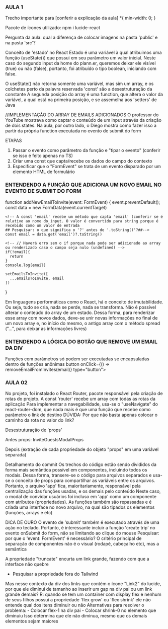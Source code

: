 ### AULA 1 ###

Trecho importante para [conferir a explicação da aula]
*{
    min-width: 0;
}

Pacote de ícones utilizado: npm i lucide-react

Pergunta da aula: qual a diferença de colocar imagens na pasta 'public' e na pasta 'src'?

Conceito de 'estado' no React
Estado é uma variável à qual atribuimos uma função (useState()) que possui em seu parâmetro um valor inicial. Neste caso do segundo input da home do plann.er, queremos deixar ele visível (true) ou não (false), portanto, foi atribuído o tipo boolean, iniciando com false.

O useState() não retorna somente uma variável, mas sim um array, e os colchetes perto da palavra reservada 'const' são a desestruturação da constante
A segunda posição do array é uma function, que altera o valor da variável, a qual está na primeira posição, e se assemelha aos 'setters' de Java

//IMPLEMENTAÇÃO DO ARRAY DE EMAILS ADICIONADOS
O professor do YouTube mostrava como captar o conteúdo de um input através da criação de dois states. Na aula, por outro lado, o Diego mostra como fazer isso a partir da própria function executada no evento de submit do form

ETAPAS
1) Passar o evento como parâmetro da função e "tipar o evento" (conferir se isso é feito apenas no TS)
2) Criar uma const que capta/recebe os dados do campo do contexto
3) Especificar que o "FormEvent" se trata de um evento disparado por um elemento HTML de formulário

  ### ENTENDENDO A FUNÇÃO QUE ADICIONA UM NOVO EMAIL NO EVENTO DE SUBMIT DO FORM
  function addNewEmailToInvite(event: FormEvent<HTMLFormElement>) { 
    <!-- Especificar o tipo de evento é exclusivo do TS -->
    event.preventDefault();
    <!-- A const 'data' recebe o valor vigente do input (conferir se FormData é uma function) -->
    const data = new FormData(event.currentTarget)

    <!-- A const 'email' recebe um método que capta 'email' (conferir se é relativo ao nome do input. O valor é convertido para string porque é recebido como um valor de entrada 
    ## Pesquisar: o que significa o '?' antes de '.toString()'?##-->
    const email = data.get('email')?.toString()

    <!-- // Haverá erro sem o if porque nada pode ser adicionado ao array ou renderizado caso o campo seja nulo (undefined) -->
    if(!email){
      return
    }
    console.log(email)

    setEmailsToInvite([
      ...emailsToInvite, email
    ])
  }

Em linguagens performáticas como o React, há o conceito de imutabilidade. Ou seja, tudo se cria, nada se perde, nada se transforma. Não é possível alterar o conteúdo do array de um estado. Dessa forma, para renderizar esse array com novos dados, deve-se unir novas informações no final de um novo array e, no início do mesmo, o antigo array com o método spread ("...", para deixar as informações livres)

### ENTENDENDO A LÓGICA DO BOTÃO QUE REMOVE UM EMAIL DA DIV
Funções com parâmetros só podem ser executadas se encapsuladas dentro de funções anônimas
button onClick={() => removeEmailFromInvites(email)} type="button">
                        <X className="size-4 text-zinc-400" />
                      </button>

### AULA 02 ###
No projeto, foi instalado o React Router, pacote responsável pela criação de rotas do projeto. A const 'router' recebe um array com todas as rotas da aplicação
Para implementar a navegabilidade, usa-se o "useNavigate" do react-router-dom, que nada mais é que uma função que recebe como parâmetro o link de destino 
DÚVIDA: Por que não basta apenas colocar o caminho da rota no valor do link?

Desestruturação de 'props'

Antes
props: InviteGuestsModalProps

Depois (extração de cada propriedade do objeto "props" em uma variável separada)

Detalhamento do commit
Os trechos do código estão sendo divididos da forma mais semântica possível em componentes, incluindo todos os modais. Dessa forma, transere-se o código para arquivos separados e usa-se o conceito de props para compartilhar as variáveis entre os arquivos. Portanto, o arquivo 'app' fica, maioritariamente, responsável pela centralização das funções usadas, e os demais pelo conteúdo
Neste caso, o modal de convidar usuários foi incluso em 'app' como um componente com atributos (propriedades). As funções também são repassadas e é criada uma interface no novo arquivo, na qual são tipados os elementos (funções, arrays e etc)

DICA DE OURO
O evento de 'submit' também é executado através de uma ação no teclado. Portanto, é interessante incluir a função 'create trip' no evento onSubmit do form, não se limitando ao clique do mouse
Pesquisar: por que o 'event: FormEvent<HTMLFormElement>' é necessário?
O critério principal de separação de componentes não é o visual (rodapé, cabeçalho etc), mas a semântica

A propriedade "truncate" encurta um link grande, fazendo com que a interface não quebre
 - Pesquisar a propriedade fora do Tailwind

 Mas nesse contexto da div dos links que contém o ícone "Link2" do lucide, por que ele diminui de tamanho ao inserir um gap na div pai ou um link grande demais?
 R: quando se tem um container com display flex e nenhum de seus filhos possui a propriedade 'flex grow' ou 'flex shrink' ele não entende qual dos itens diminuir ou não
 Alternativas para resolver o problema:
    - Colocar flex-1 na div pai
    - Colocar shrink-0 no elemento que diminuiu 
    Isso determina que ele não diminua, mesmo que os demais elementos sejam maiores
